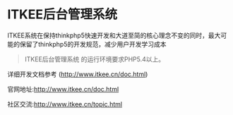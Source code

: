 ITKEE后台管理系统
===============

ITKEE系统在保持thinkphp5快速开发和大道至简的核心理念不变的同时，最大可能的保留了thinkphp5的开发规范，减少用户开发学习成本

> ITKEE后台管理系统 的运行环境要求PHP5.4以上。

详细开发文档参考 (http://www.itkee.cn/doc.html)

官网地址:http://www.itkee.cn/doc.html

社区交流:http://www.itkee.cn/topic.html

